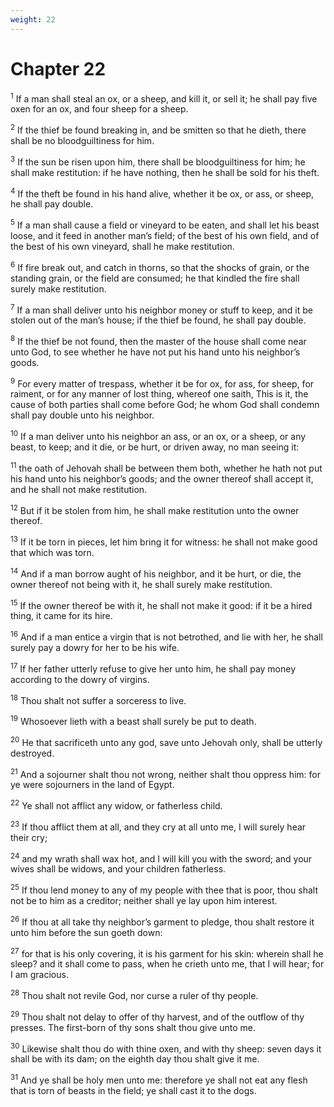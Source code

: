 ```yaml
---
weight: 22
---
```


# Chapter 22

<sup>1</sup> If a man shall steal an ox, or a sheep, and kill it, or sell it; he shall pay five oxen for an ox, and four sheep for a sheep. 

<sup>2</sup> If the thief be found breaking in, and be smitten so that he dieth, there shall be no bloodguiltiness for him. 

<sup>3</sup> If the sun be risen upon him, there shall be bloodguiltiness for him; he shall make restitution: if he have nothing, then he shall be sold for his theft. 

<sup>4</sup> If the theft be found in his hand alive, whether it be ox, or ass, or sheep, he shall pay double. 

<sup>5</sup> If a man shall cause a field or vineyard to be eaten, and shall let his beast loose, and it feed in another man’s field; of the best of his own field, and of the best of his own vineyard, shall he make restitution. 

<sup>6</sup> If fire break out, and catch in thorns, so that the shocks of grain, or the standing grain, or the field are consumed; he that kindled the fire shall surely make restitution. 

<sup>7</sup> If a man shall deliver unto his neighbor money or stuff to keep, and it be stolen out of the man’s house; if the thief be found, he shall pay double. 

<sup>8</sup> If the thief be not found, then the master of the house shall come near unto God, to see whether he have not put his hand unto his neighbor’s goods. 

<sup>9</sup> For every matter of trespass, whether it be for ox, for ass, for sheep, for raiment, or for any manner of lost thing, whereof one saith, This is it, the cause of both parties shall come before God; he whom God shall condemn shall pay double unto his neighbor. 

<sup>10</sup> If a man deliver unto his neighbor an ass, or an ox, or a sheep, or any beast, to keep; and it die, or be hurt, or driven away, no man seeing it: 

<sup>11</sup> the oath of Jehovah shall be between them both, whether he hath not put his hand unto his neighbor’s goods; and the owner thereof shall accept it, and he shall not make restitution. 

<sup>12</sup> But if it be stolen from him, he shall make restitution unto the owner thereof. 

<sup>13</sup> If it be torn in pieces, let him bring it for witness: he shall not make good that which was torn. 

<sup>14</sup> And if a man borrow aught of his neighbor, and it be hurt, or die, the owner thereof not being with it, he shall surely make restitution. 

<sup>15</sup> If the owner thereof be with it, he shall not make it good: if it be a hired thing, it came for its hire. 

<sup>16</sup> And if a man entice a virgin that is not betrothed, and lie with her, he shall surely pay a dowry for her to be his wife. 

<sup>17</sup> If her father utterly refuse to give her unto him, he shall pay money according to the dowry of virgins. 

<sup>18</sup> Thou shalt not suffer a sorceress to live. 

<sup>19</sup> Whosoever lieth with a beast shall surely be put to death. 

<sup>20</sup> He that sacrificeth unto any god, save unto Jehovah only, shall be utterly destroyed. 

<sup>21</sup> And a sojourner shalt thou not wrong, neither shalt thou oppress him: for ye were sojourners in the land of Egypt. 

<sup>22</sup> Ye shall not afflict any widow, or fatherless child. 

<sup>23</sup> If thou afflict them at all, and they cry at all unto me, I will surely hear their cry; 

<sup>24</sup> and my wrath shall wax hot, and I will kill you with the sword; and your wives shall be widows, and your children fatherless. 

<sup>25</sup> If thou lend money to any of my people with thee that is poor, thou shalt not be to him as a creditor; neither shall ye lay upon him interest. 

<sup>26</sup> If thou at all take thy neighbor’s garment to pledge, thou shalt restore it unto him before the sun goeth down: 

<sup>27</sup> for that is his only covering, it is his garment for his skin: wherein shall he sleep? and it shall come to pass, when he crieth unto me, that I will hear; for I am gracious. 

<sup>28</sup> Thou shalt not revile God, nor curse a ruler of thy people. 

<sup>29</sup> Thou shalt not delay to offer of thy harvest, and of the outflow of thy presses. The first-born of thy sons shalt thou give unto me. 

<sup>30</sup> Likewise shalt thou do with thine oxen, and with thy sheep: seven days it shall be with its dam; on the eighth day thou shalt give it me. 

<sup>31</sup> And ye shall be holy men unto me: therefore ye shall not eat any flesh that is torn of beasts in the field; ye shall cast it to the dogs. 


